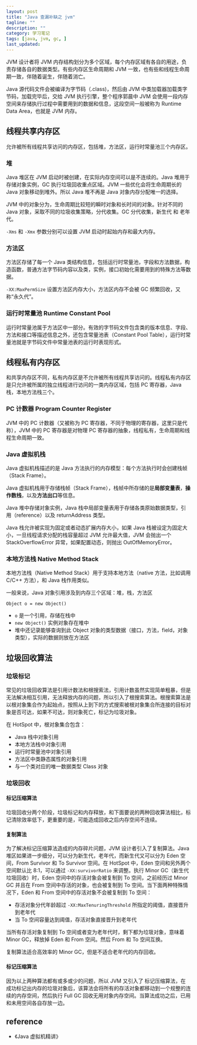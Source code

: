 ```yaml
---
layout: post
title: "Java 查漏补缺之 jvm"
tagline: ""
description: ""
category: 学习笔记
tags: [java, jvm, gc, ]
last_updated:
---
```


JVM 设计者将 JVM 内存结构划分为多个区域，每个内存区域有各自的用途，负责存储各自的数据类型。有些内存区生命周期和 JVM 一致，也有些和线程生命周期一致，伴随着诞生，伴随着消亡。

Java 源代码文件会被编译为字节码（.class)，然后由 JVM 中类加载器加载类字节码，加载完毕后，交给 JVM 执行引擎，整个程序郭晨中 JVM 会使用一段内存空间来存储执行过程中需要用到的数据和信息，这段空间一般被称为 Runtime Data Area，也就是 JVM 内存。

## 线程共享内存区

允许被所有线程共享访问的内存区，包括堆，方法区，运行时常量池三个内存区。

### 堆

Java 堆区在 JVM 启动时被创建，在实际内存空间可以是不连续的。Java 堆用于存储对象实例，GC 执行垃圾回收重点区域。JVM 一些优化会将生命周期长的 Java 对象移动到堆外。所以 Java 堆不再是 Java 对象内存分配唯一的选择。

JVM 中的对象分为，生命周期比较短的瞬时对象和长时间的对象。针对不同的 Java 对象，采取不同的垃圾收集策略，分代收集。GC 分代收集，新生代 和 老年代。

`-Xms` 和 `-Xmx` 参数分别可以设置 JVM 启动时起始内存和最大内存。

### 方法区
方法区存储了每一个 Java 类结构信息，包括运行时常量池，字段和方法数据，构造函数，普通方法字节码内容以及类，实例，接口初始化需要用到的特殊方法等数据。

`-XX:MaxPermSize` 设置方法区内存大小，方法区内存不会被 GC 频繁回收，又称“永久代”。

### 运行时常量池 Runtime Constant Pool
运行时常量池属于方法区中一部分。有效的字节码文件包含类的版本信息、字段、方法和接口等描述信息之外，还包含常量池表（Constant Pool Table），运行时常量池就是字节码文件中常量池表的运行时表现形式。


## 线程私有内存区
和共享内存区不同，私有内存区是不允许被所有线程共享访问的。线程私有内存区是只允许被所属的独立线程进行访问的一类内存区域，包括 PC 寄存器，Java 栈，本地方法栈三个。

### PC 计数器 Program Counter Register
JVM 中的 PC 计数器（又被称为 PC 寄存器，不同于物理的寄存器，这里只是代称），JVM 中的 PC 寄存器是对物理 PC 寄存器的抽象，线程私有，生命周期和线程生命周期一致。

### Java 虚拟机栈
Java 虚拟机栈描述的是 Java 方法执行的内存模型：每个方法执行时会创建栈帧（Stack Frame）。

Java 虚拟机栈用于存储栈帧（Stack Frame），栈帧中所存储的是**局部变量表**，**操作数栈**，以及**方法出口**等信息。

Java 堆中存储对象实例，Java 栈中局部变量表用于存储各类原始数据类型，引用（reference）以及 returnAddress 类型。

Java 栈允许被实现为固定或者动态扩展内存大小，如果 Java 栈被设定为固定大小，一旦线程请求分配的栈容量超过 JVM 允许最大值，JVM 会抛出一个 StackOverflowError 异常，如果配置动态，则抛出 OutOfMemoryError。

### 本地方法栈 Native Method Stack
本地方法栈（Native Method Stack）用于支持本地方法（native 方法，比如调用 C/C++ 方法），和 Java 栈作用类似。

一般来说，Java 对象引用涉及到内存三个区域：堆，栈，方法区

    Object o = new Object()

- `o` 是一个引用，存储在栈中
- `new Object()` 实例对象存在堆中
- 堆中还记录能够查询到此 Object 对象的类型数据（接口，方法，field，对象类型），实际的数据则放在方法区

## 垃圾回收算法

### 垃圾标记
常见的垃圾回收算法是引用计数法和根搜索法，引用计数虽然实现简单粗暴，但是无法解决相互引用，无法释放内存的问题，所以引入了根搜索算法。根搜索算法是以根对象集合作为起始点，按照从上到下的方式搜索被根对象集合所连接的目标对象是否可达，如果不可达，则对象死亡，标记为垃圾对象。

在 HotSpot 中，根对象集合包含：

- Java 栈中对象引用
- 本地方法栈中对象引用
- 运行时常量池中对象引用
- 方法区中类静态属性的对象引用
- 与一个类对应的唯一数据类型 Class 对象

### 垃圾回收

#### 标记压缩算法
垃圾回收分两个阶段，垃圾标记和内存释放，和下面要说的两种回收算法相比，标记清除效率低下，更重要的是，可能造成回收之后内存空间不连续。

#### 复制算法
为了解决标记压缩算法造成的内存碎片问题，JVM 设计者引入了复制算法。Java 堆区如果进一步细分，可以分为新生代，老年代，而新生代又可以分为 Eden 空间，From Survivor 和 To Survivor 空间。在 HotSpot 中，Eden 空间和另外两个空间默认比 8:1，可以通过 `-XX:survivorRatio` 来调整。执行 Minor GC（新生代垃圾回收）时，Eden 空间中的存活对象会被复制到 To 空间，之前经历过 Minor GC 并且在 From 空间中存活的对象，也会被复制到 To 空间。当下面两种特殊情况下，Eden 和 From 空间中的存活对象不会被复制到 To 空间：

- 存活对象分代年龄超过 `-XX:MaxTenuringThreshold` 所指定的阈值，直接晋升到老年代
- 当 To 空间容量达到阈值，存活对象直接晋升到老年代

当所有存活对象复制到 To 空间或者变为老年代时，剩下都为垃圾对象，意味着 Minor GC，释放掉 Eden 和 From 空间。然后 From 和 To 空间互换。

复制算法适合高效率的 Minor GC，但是不适合老年代的内存回收。

#### 标记压缩算法
因为以上两种算法都有或多或少的问题，所以 JVM 又引入了 标记压缩算法，在成功标记出内存的垃圾对象后，该算法会将所有的存活对象都移动到一个规整的连续的内存空间，然后执行 Full GC 回收无用对象内存空间。当算法成功之后，已用和未用空间各自存放一边。


## reference

- 《Java 虚拟机精讲》


